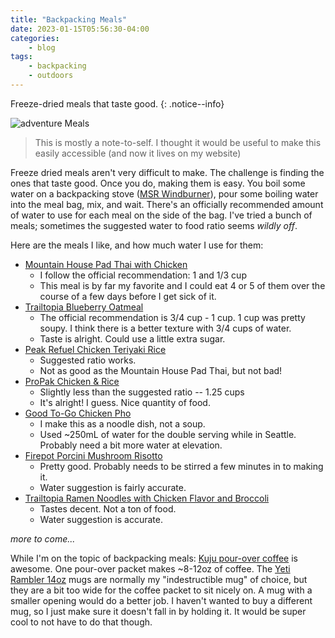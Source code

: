```yaml
---
title: "Backpacking Meals"
date: 2023-01-15T05:56:30-04:00
categories:
    - blog
tags:
    - backpacking
    - outdoors
---
```


Freeze-dried meals that taste good.
{: .notice--info}

![adventure Meals](/assets/images/adventure-meals.jpg)

> This is mostly a note-to-self. I thought it would be useful to make this easily accessible (and now it lives on my website)

Freeze dried meals aren't very difficult to make. The challenge is finding the ones that taste good. Once you do, making them is easy. You boil some water on a backpacking stove ([MSR Windburner](https://www.msrgear.com/stoves/stove-systems/windburner-personal-stove-system/windburner.html)), pour some boiling water into the meal bag, mix, and wait. There's an officially recommended amount of water to use for each meal on the side of the bag. I've tried a bunch of meals; sometimes the suggested water to food ratio seems _wildly off_.

Here are the meals I like, and how much water I use for them:

-   [Mountain House Pad Thai with Chicken](https://www.amazon.com/Mountain-House-Backpacking-Emergency-Gluten-Free/dp/B084NW22VN?th=1)
    -   I follow the official recommendation: 1 and 1/3 cup
    -   This meal is by far my favorite and I could eat 4 or 5 of them over the course of a few days before I get sick of it.
-   [Trailtopia Blueberry Oatmeal](https://www.rei.com/product/188956/trailtopia-blueberry-oatmeal-1-serving)
    -   The official recommendation is 3/4 cup - 1 cup. 1 cup was pretty soupy. I think there is a better texture with 3/4 cups of water.
    -   Taste is alright. Could use a little extra sugar.
-   [Peak Refuel Chicken Teriyaki Rice](https://www.amazon.com/Peak-Refuel-Chicken-Teriyaki-Backpacking/dp/B07BQYXWX1?th=1)
    -   Suggested ratio works.
    -   Not as good as the Mountain House Pad Thai, but not bad!
-   [ProPak Chicken & Rice](https://www.rei.com/product/184159/mountain-house-chicken-rice-pro-pak-1-serving)
    -   Slightly less than the suggested ratio -- 1.25 cups
    -   It's alright! I guess. Nice quantity of food.
-   [Good To-Go Chicken Pho](https://www.rei.com/product/200704/good-to-go-chicken-pho)
    -   I make this as a noodle dish, not a soup.
    -   Used ~250mL of water for the double serving while in Seattle. Probably need a bit more water at elevation.
- [Firepot Porcini Mushroom Risotto](https://www.rei.com/product/192147/firepot-porcini-mushroom-risotto-2-servings)
    -   Pretty good. Probably needs to be stirred a few minutes in to making it.
    -   Water suggestion is fairly accurate.
-   [Trailtopia Ramen Noodles with Chicken Flavor and Broccoli](https://www.rei.com/product/188960/trailtopia-gluten-free-ramen-noodles-with-chicken-flavor-and-broccoli-1-serving)
    -   Tastes decent. Not a ton of food.
    -   Water suggestion is accurate.

_more to come..._

While I'm on the topic of backpacking meals: [Kuju pour-over coffee](https://www.amazon.com/Premium-Single-Serve-Ethically-Specialty-Eco-Friendly/dp/B09MHD4FNR/ref=sr_1_6?keywords=Kuju+Coffee+Pocket+Pour+Over&qid=1673852259&sr=8-6) is awesome. One pour-over packet makes ~8-12oz of coffee. The [Yeti Rambler 14oz](https://www.yeti.com/drinkware/mugs/mug-14oz.html) mugs are normally my "indestructible mug" of choice, but they are a bit too wide for the coffee packet to sit nicely on. A mug with a smaller opening would do a better job. I haven't wanted to buy a different mug, so I just make sure it doesn't fall in by holding it. It would be super cool to not have to do that though.
